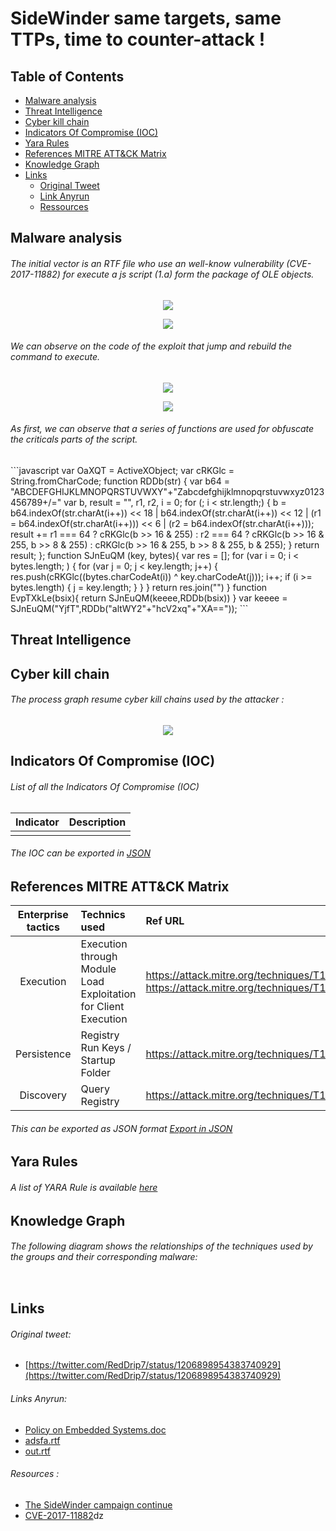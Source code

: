 # SideWinder same targets, same TTPs, time to counter-attack ! 
## Table of Contents
* [Malware analysis](#Malware-analysis)
* [Threat Intelligence](#Intel)
* [Cyber kill chain](#Cyber-kill-chain)
* [Indicators Of Compromise (IOC)](#IOC)
* [Yara Rules](#Yara)
* [References MITRE ATT&CK Matrix](#Ref-MITRE-ATTACK)
* [Knowledge Graph](#Knowledge)
* [Links](#Links)
  + [Original Tweet](#tweet)
  + [Link Anyrun](#Links-Anyrun)
  + [Ressources](#Ressources)

<h2>Malware analysis <a name="Malware-analysis"></a></h2>
<h6>The initial vector is an RTF file who use an well-know vulnerability (CVE-2017-11882) for execute a js script (1.a) form the package of OLE objects. </h6>
<p align="center">
  <img src="https://raw.githubusercontent.com/StrangerealIntel/CyberThreatIntel/master/Indian/APT/SideWinder/25-12-19/Pictures/RTF_objects.PNG">
</p>
<p align="center">
  <img src="https://raw.githubusercontent.com/StrangerealIntel/CyberThreatIntel/master/Indian/APT/SideWinder/25-12-19/Pictures/obj1.PNG">
</p>
<h6>We can observe on the code of the exploit that jump and rebuild the command to execute. </h6>
<p align="center">
  <img src="https://raw.githubusercontent.com/StrangerealIntel/CyberThreatIntel/master/Indian/APT/SideWinder/25-12-19/Pictures/obj2.PNG">
</p>
<p align="center">
  <img src="https://raw.githubusercontent.com/StrangerealIntel/CyberThreatIntel/master/Indian/APT/SideWinder/25-12-19/Pictures/exploit.png">
</p>
<h6>As first, we can observe that a series of functions are used for obfuscate the criticals parts of the script.</h6>
```javascript
		var OaXQT = ActiveXObject;
		var cRKGlc = String.fromCharCode;
		function RDDb(str) 
    {
			var b64 = "ABCDEFGHIJKLMNOPQRSTUVWXY"+"Zabcdefghijklmnopqrstuvwxyz0123456789+/="
			var b, result = "", r1, r2, i = 0;
			for (; i < str.length;) 
      {
				b = b64.indexOf(str.charAt(i++)) << 18 | b64.indexOf(str.charAt(i++)) << 12 |
					(r1 = b64.indexOf(str.charAt(i++))) << 6 | (r2 = b64.indexOf(str.charAt(i++)));
				result += r1 === 64 ? cRKGlc(b >> 16 & 255) :
					r2 === 64 ? cRKGlc(b >> 16 & 255, b >> 8 & 255) :
					cRKGlc(b >> 16 & 255, b >> 8 & 255, b & 255);
		  }
			return result;
		};
		function SJnEuQM (key, bytes){
			var res = [];
			for (var i = 0; i < bytes.length; ) {
				for (var j = 0; j < key.length; j++) {
					res.push(cRKGlc((bytes.charCodeAt(i)) ^ key.charCodeAt(j)));
					i++;
					if (i >= bytes.length) {
						j = key.length;
					}
				}
			}
			return res.join("")
			}
		function EvpTXkLe(bsix){
		return SJnEuQM(keeee,RDDb(bsix))
		}
		var keeee = SJnEuQM("YjfT",RDDb("altWY2"+"hcV2xq"+"XA=="));
```

<h2>Threat Intelligence</h2><a name="Intel"></a></h2>
<h2> Cyber kill chain <a name="Cyber-kill-chain"></a></h2>
<h6>The process graph resume cyber kill chains used by the attacker :</h6>
<p align="center">
  <img src="https://raw.githubusercontent.com/StrangerealIntel/CyberThreatIntel/master/Indian/APT/SideWinder/25-12-19/Pictures/Cyber.png">
</p>
<h2> Indicators Of Compromise (IOC) <a name="IOC"></a></h2>
<h6> List of all the Indicators Of Compromise (IOC)</h6>

|Indicator|Description|
| ------------- |:-------------:|
|||
<h6> The IOC can be exported in <a href="">JSON</a></h6>

<h2> References MITRE ATT&CK Matrix <a name="Ref-MITRE-ATTACK"></a></h2>

|Enterprise tactics|Technics used|Ref URL|
| :---------------: |:-------------| :------------- |
|Execution|Execution through Module Load<br>Exploitation for Client Execution|https://attack.mitre.org/techniques/T1129/<br>https://attack.mitre.org/techniques/T1203/|
|Persistence|Registry Run Keys / Startup Folder|https://attack.mitre.org/techniques/T1060/|
|Discovery|Query Registry|https://attack.mitre.org/techniques/T1012/|

<h6> This can be exported as JSON format <a href="https://github.com/StrangerealIntel/CyberThreatIntel/blob/master/Indian/APT/SideWinder/25-12-19/JSON/MITRE_ref.json">Export in JSON</a></h6>
<h2>Yara Rules<a name="Yara"></a></h2>
<h6> A list of YARA Rule is available <a href="">here</a></h6>
<h2>Knowledge Graph<a name="Knowledge"></a></h2><a name="Know"></a>
<h6>The following diagram shows the relationships of the techniques used by the groups and their corresponding malware:</h6>
<p align="center">
  <img src="">
</p>
<h2>Links <a name="Links"></a></h2>
<h6> Original tweet: </h6><a name="tweet"></a>

* [https://twitter.com/RedDrip7/status/1206898954383740929](https://twitter.com/RedDrip7/status/1206898954383740929) 

<h6> Links Anyrun: <a name="Links-Anyrun"></a></h6>

* [Policy on Embedded Systems.doc](https://app.any.run/tasks/1fac2867-012c-4298-af36-a4810d9b72db)
* [adsfa.rtf](https://app.any.run/tasks/72ec8c7c-5542-48fe-8400-ba840de9c0bd)
* [out.rtf](https://app.any.run/tasks/34c8345c-b661-4ca5-ba15-58dcc4e6d968)

<h6> Resources : </h6><a name="Ressources"></a>

* [The SideWinder campaign continue](https://github.com/StrangerealIntel/CyberThreatIntel/blob/master/Indian/APT/SideWinder/11-10-2019/Analysis.md)
* [CVE-2017-11882](https://github.com/embedi/CVE-2017-11882)dz
